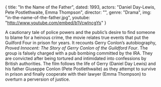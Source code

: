 {
  title: "In the Name of the Father",
  dated: 1993,
  actors: "Daniel Day-Lewis, Pete Postlethwaite, Emma Thompson",
  director: "",
  genre: "Drama",
  img: "in-the-name-of-the-father.jpg",
  youtube: "http://www.youtube.com/embed/b1VcwIncgYs"
}

A cautionary tale of police powers and the public’s desire to find someone to blame for a heinous crime, the movie relates true events that put the Guilford Four in prison for years. It recounts Gerry Conlon’s autobiography, _Proved Innocent: The Story of Gerry Conlon of the Guildford Four_. The group is falsely charged with a pub bombing committed by the IRA. They are convicted after being tortured and intimidated into confessions by British authorities. The film follows the life of Gerry (Daniel Day Lewis) and his father Giuseppe Conlon (Pete Postlethwaite) as they attempt to survive in prison and finally cooperate with their lawyer (Emma Thompson) to overturn a perversion of justice. 